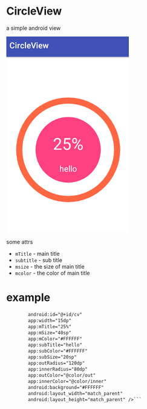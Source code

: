 # CircleView
a simple android view


![CircleView](/snap/demo.PNG)


some attrs

* `mTitle` - main title
* `subtitle` - sub title
* `msize` - the size of main title
* `mcolor` - the color of main title




# example

```<com.dingdangmao.circleview.CircleView
        android:id="@+id/cv"
        app:width="15dp"
        app:mTitle="25%"
        app:mSize="40sp"
        app:mColor="#FFFFFF"
        app:subTitle="hello"
        app:subColor="#FFFFFF"
        app:subSize="20sp"
        app:outRadius="120dp"
        app:innerRadius="80dp"
        app:outColor="@color/out"
        app:innerColor="@color/inner"
        android:background="#FFFFFF"
        android:layout_width="match_parent"
        android:layout_height="match_parent" />```
